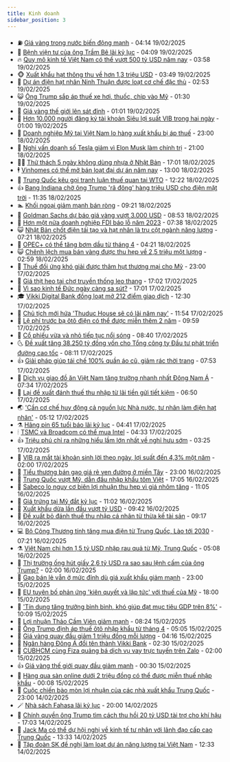 ```yaml
---
title: Kinh doanh
sidebar_position: 3
---
```


<!-- vnexpress-kinh-doanh:START -->
- ⛽️ [Giá vàng trong nước biến động mạnh](https://vnexpress.net/gia-vang-trong-nuoc-bien-dong-4851331.html) - 04:14 19/02/2025
- 🐲 [Bệnh viện tư của ông Trầm Bê lãi kỷ lục](https://vnexpress.net/benh-vien-tu-cua-ong-tram-be-lai-ky-luc-4851304.html) - 04:09 19/02/2025
- 🔥 [Quy mô kinh tế Việt Nam có thể vượt 500 tỷ USD năm nay](https://vnexpress.net/quy-mo-kinh-te-viet-nam-co-the-vuot-500-ty-usd-nam-nay-4851328.html) - 03:58 19/02/2025
- 🐵 [Xuất khẩu hạt thông thu về hơn 1,3 triệu USD](https://vnexpress.net/xuat-khau-hat-thong-thu-ve-hon-1-3-trieu-usd-4851035.html) - 03:49 19/02/2025
- 🦅 [Dự án điện hạt nhân Ninh Thuận được loạt cơ chế đặc thù](https://vnexpress.net/du-an-dien-hat-nhan-ninh-thuan-duoc-loat-co-che-dac-thu-4851232.html) - 02:53 19/02/2025
- 😺 [Ông Trump sắp áp thuế xe hơi, thuốc, chip vào Mỹ](https://vnexpress.net/ong-trump-sap-ap-thue-xe-hoi-thuoc-chip-vao-my-4851205.html) - 01:30 19/02/2025
- 🤩 [Giá vàng thế giới lên sát đỉnh](https://vnexpress.net/gia-vang-the-gioi-len-sat-dinh-4851196.html) - 01:01 19/02/2025
- 🌮 [Hơn 10.000 người đăng ký tài khoản Siêu lợi suất VIB trong hai ngày](https://vnexpress.net/hon-10-000-nguoi-dang-ky-tai-khoan-sieu-loi-suat-vib-trong-hai-ngay-4851167.html) - 01:00 19/02/2025
- 🧰 [Doanh nghiệp Mỹ tại Việt Nam lo hàng xuất khẩu bị áp thuế](https://vnexpress.net/doanh-nghiep-my-tai-viet-nam-lo-hang-xuat-khau-bi-ap-thue-4851129.html) - 23:00 18/02/2025
- 🤔 [Nghi vấn doanh số Tesla giảm vì Elon Musk làm chính trị](https://vnexpress.net/nghi-van-doanh-so-tesla-giam-vi-elon-musk-lam-chinh-tri-4851019.html) - 21:00 18/02/2025
- 🧑‍💻 [Thử thách 5 ngày không dùng nhựa ở Nhật Bản](https://vnexpress.net/thu-thach-5-ngay-khong-dung-nhua-o-nhat-ban-4850769.html) - 17:01 18/02/2025
- 🕴 [Vinhomes có thể mở bán loạt đại dự án năm nay](https://vnexpress.net/vinhomes-co-the-mo-ban-loat-dai-du-an-nam-nay-4850804.html) - 13:00 18/02/2025
- 🦩 [Trung Quốc kêu gọi tranh luận thuế quan tại WTO](https://vnexpress.net/trung-quoc-keu-goi-tranh-luan-thue-quan-tai-wto-4851123.html) - 12:22 18/02/2025
- 👍 [Bang Indiana chờ ông Trump &#39;rã đông&#39; hàng triệu USD cho điện mặt trời](https://vnexpress.net/bang-indiana-cho-ong-trump-ra-dong-hang-trieu-usd-cho-dien-mat-troi-4851109.html) - 11:35 18/02/2025
- 🏊 [Khối ngoại giảm mạnh bán ròng](https://vnexpress.net/chung-khoan-hom-nay-18-2-luc-ban-rong-cua-khoi-ngoai-xuong-thap-nhat-hon-thang-4851058.html) - 09:21 18/02/2025
- 🤡 [Goldman Sachs dự báo giá vàng vượt 3.000 USD](https://vnexpress.net/goldman-sachs-du-bao-gia-vang-vuot-3-000-usd-4850988.html) - 08:53 18/02/2025
- 👀 [Hơn một nửa doanh nghiệp FDI báo lỗ năm 2023](https://vnexpress.net/hon-mot-nua-doanh-nghiep-fdi-bao-lo-nam-2023-4850949.html) - 07:38 18/02/2025
- 😺 [Nhật Bản chốt điện tái tạo và hạt nhân là trụ cột ngành năng lượng](https://vnexpress.net/nhat-ban-chot-dien-tai-tao-va-hat-nhan-la-tru-cot-nganh-nang-luong-4850926.html) - 07:21 18/02/2025
- 🦣 [OPEC+ có thể tăng bơm dầu từ tháng 4](https://vnexpress.net/opec-co-the-tang-bom-dau-tu-thang-4-4850832.html) - 04:21 18/02/2025
- 😺 [Chênh lệch mua bán vàng được thu hẹp về 2,5 triệu một lượng](https://vnexpress.net/chenh-lech-mua-ban-vang-duoc-thu-hep-ve-2-5-trieu-mot-luong-4850791.html) - 02:59 18/02/2025
- 💼 [Thuế đối ứng khó giải được thâm hụt thương mại cho Mỹ](https://vnexpress.net/thue-doi-ung-kho-giai-duoc-tham-hut-thuong-mai-cho-my-4850511.html) - 23:00 17/02/2025
- 🤗 [Giá thịt heo tại chợ truyền thống leo thang](https://vnexpress.net/gia-thit-heo-tai-cho-truyen-thong-leo-thang-4850588.html) - 17:02 17/02/2025
- 👀 [Vì sao kinh tế Đức ngày càng sa sút?](https://vnexpress.net/vi-sao-kinh-te-duc-ngay-cang-sa-sut-4850585.html) - 17:01 17/02/2025
- 🎓 [Vikki Digital Bank đồng loạt mở 212 điểm giao dịch](https://vnexpress.net/vikki-digital-bank-dong-loat-mo-212-diem-giao-dich-4850678.html) - 12:30 17/02/2025
- 🗽 [Chủ tịch mới hứa &#39;Thuduc House sẽ có lãi năm nay&#39;](https://vnexpress.net/chu-tich-moi-hua-thuduc-house-se-co-lai-nam-nay-4850662.html) - 11:54 17/02/2025
- 🚀 [Lệ phí trước bạ ôtô điện có thể được miễn thêm 2 năm](https://vnexpress.net/le-phi-truoc-ba-oto-dien-co-the-duoc-mien-them-2-nam-4850624.html) - 09:59 17/02/2025
- 🤗 [Cổ phiếu vừa và nhỏ tiếp tục nổi sóng](https://vnexpress.net/chung-khoan-hom-nay-17-2-co-phieu-vua-va-nho-tiep-tuc-noi-song-4850595.html) - 08:40 17/02/2025
- 🌜 [Đề xuất tăng 38.250 tỷ đồng vốn cho Tổng công ty Đầu tư phát triển đường cao tốc](https://vnexpress.net/de-xuat-tang-38-250-ty-dong-von-cho-tong-cong-ty-dau-tu-phat-trien-duong-cao-toc-4850553.html) - 08:11 17/02/2025
- 👍 [Giải pháp giúp tái chế 100% quần áo cũ, giảm rác thời trang](https://vnexpress.net/giai-phap-giup-tai-che-100-quan-ao-cu-giam-rac-thoi-trang-4850329.html) - 07:53 17/02/2025
- 🤖 [Dịch vụ giao đồ ăn Việt Nam tăng trưởng nhanh nhất Đông Nam Á](https://vnexpress.net/dich-vu-giao-do-an-viet-nam-tang-truong-nhanh-nhat-dong-nam-a-4850464.html) - 07:34 17/02/2025
- 🫣 [Lại đề xuất đánh thuế thu nhập từ lãi tiền gửi tiết kiệm](https://vnexpress.net/lai-de-xuat-danh-thue-thu-nhap-tu-lai-tien-gui-tiet-kiem-4850504.html) - 06:50 17/02/2025
- 🌏 [&#39;Cần cơ chế huy động cả nguồn lực Nhà nước, tư nhân làm điện hạt nhân&#39;](https://vnexpress.net/can-co-che-huy-dong-ca-nguon-luc-nha-nuoc-tu-nhan-lam-dien-hat-nhan-4850299.html) - 05:12 17/02/2025
- ⚗️ [Hãng pin 65 tuổi báo lãi kỷ lục](https://vnexpress.net/pin-con-tho-hang-pin-65-tuoi-bao-lai-ky-luc-4850386.html) - 04:41 17/02/2025
- 🕯 [TSMC và Broadcom có thể mua Intel](https://vnexpress.net/tsmc-va-broadcom-co-the-mua-intel-4850341.html) - 04:33 17/02/2025
- 👍 [Triệu phú chỉ ra những hiểu lầm lớn nhất về nghỉ hưu sớm](https://vnexpress.net/trieu-phu-chi-ra-nhung-hieu-lam-lon-nhat-ve-nghi-huu-som-4849890.html) - 03:25 17/02/2025
- 🤠 [VIB ra mắt tài khoản sinh lời theo ngày, lợi suất đến 4,3% một năm](https://vnexpress.net/vib-ra-mat-tai-khoan-sinh-loi-theo-ngay-loi-suat-den-4-3-mot-nam-4850161.html) - 02:00 17/02/2025
- 🌊 [Tiểu thương bán gạo giá rẻ ven đường ở miền Tây](https://vnexpress.net/tieu-thuong-ban-gao-gia-re-ven-duong-o-mien-tay-4850106.html) - 23:00 16/02/2025
- 🌈 [Trung Quốc vượt Mỹ, dẫn đầu nhập khẩu tôm Việt](https://vnexpress.net/trung-quoc-vuot-my-dan-dau-nhap-khau-tom-viet-4850142.html) - 17:05 16/02/2025
- 🥳 [Sabeco lo nguy cơ biên lợi nhuận thu hẹp vì giá nhôm tăng](https://vnexpress.net/sabeco-lo-nguy-co-bien-loi-nhuan-thu-hep-vi-gia-nhom-tang-4850070.html) - 11:05 16/02/2025
- 🐻 [Giá trứng tại Mỹ đắt kỷ lục](https://vnexpress.net/gia-trung-tai-my-dat-ky-luc-4850155.html) - 11:02 16/02/2025
- 💫 [Xuất khẩu dừa lần đầu vượt tỷ USD](https://vnexpress.net/xuat-khau-dua-lan-dau-vuot-ty-usd-4850124.html) - 09:42 16/02/2025
- 🤩 [Đề xuất bỏ đánh thuế thu nhập cá nhân từ thừa kế tài sản](https://vnexpress.net/de-xuat-bo-danh-thue-thu-nhap-ca-nhan-tu-thua-ke-tai-san-4850096.html) - 09:17 16/02/2025
- 💻 [Bộ Công Thương tính tăng mua điện từ Trung Quốc, Lào tới 2030](https://vnexpress.net/bo-cong-thuong-tinh-tang-mua-dien-tu-trung-quoc-lao-toi-2030-4846944.html) - 07:21 16/02/2025
- ⚗️ [Việt Nam chi hơn 1,5 tỷ USD nhập rau quả từ Mỹ, Trung Quốc](https://vnexpress.net/viet-nam-chi-hon-1-5-ty-usd-nhap-rau-qua-tu-my-trung-quoc-4850084.html) - 05:08 16/02/2025
- 🌈 [Thị trường ống hút giấy 2,6 tỷ USD ra sao sau lệnh cấm của ông Trump?](https://vnexpress.net/thi-truong-ong-hut-giay-2-6-ty-usd-ra-sao-sau-lenh-cam-cua-ong-trump-4849955.html) - 02:00 16/02/2025
- 🌝 [Gạo bán lẻ vẫn ở mức đỉnh dù giá xuất khẩu giảm mạnh](https://vnexpress.net/gao-ban-le-van-o-muc-dinh-du-gia-xuat-khau-giam-manh-4849920.html) - 23:00 15/02/2025
- 🥸 [EU tuyên bố phản ứng &#39;kiên quyết và lập tức&#39; với thuế của Mỹ](https://vnexpress.net/eu-tuyen-bo-phan-ung-kien-quyet-va-lap-tuc-voi-thue-cua-my-4850004.html) - 18:00 15/02/2025
- 🦆 [&#39;Tín dụng tăng trưởng bình bình, khó giúp đạt mục tiêu GDP trên 8%&#39;](https://vnexpress.net/tin-dung-tang-truong-binh-binh-kho-giup-dat-muc-tieu-gdp-tren-8-4849918.html) - 10:09 15/02/2025
- 🌋 [Lợi nhuận Thảo Cầm Viên giảm mạnh](https://vnexpress.net/loi-nhuan-thao-cam-vien-giam-manh-4849897.html) - 08:24 15/02/2025
- 🦍 [Ông Trump định áp thuế ôtô nhập khẩu từ tháng 4](https://vnexpress.net/ong-trump-dinh-ap-thue-oto-nhap-khau-tu-thang-4-4849867.html) - 05:05 15/02/2025
- 🤔 [Giá vàng quay đầu giảm 1 triệu đồng mỗi lượng](https://vnexpress.net/gia-vang-quay-dau-giam-1-trieu-dong-moi-luong-4849858.html) - 04:16 15/02/2025
- 🧰 [Ngân hàng Đông Á đổi tên thành Vikki Bank](https://vnexpress.net/ngan-hang-dong-a-doi-ten-thanh-vikki-bank-4849798.html) - 02:30 15/02/2025
- 🌝 [CUBHCM cùng Fiza quảng bá dịch vụ vay trực tuyến trên Zalo](https://vnexpress.net/cubhcm-cung-fiza-quang-ba-dich-vu-vay-truc-tuyen-tren-zalo-4846546.html) - 02:00 15/02/2025
- 👍 [Giá vàng thế giới quay đầu giảm mạnh](https://vnexpress.net/gia-vang-the-gioi-quay-dau-giam-manh-4849762.html) - 00:30 15/02/2025
- 🗽 [Hàng qua sàn online dưới 2 triệu đồng có thể được miễn thuế nhập khẩu](https://vnexpress.net/hang-qua-san-online-duoi-2-trieu-dong-co-the-duoc-mien-thue-nhap-khau-4849755.html) - 00:08 15/02/2025
- 🐎 [Cuộc chiến bào mòn lợi nhuận của các nhà xuất khẩu Trung Quốc](https://vnexpress.net/cuoc-chien-bao-mon-loi-nhuan-cua-cac-nha-xuat-khau-trung-quoc-4849614.html) - 23:00 14/02/2025
- 🪄 [Nhà sách Fahasa lãi kỷ lục](https://vnexpress.net/nha-sach-fahasa-lai-ky-luc-4849705.html) - 20:00 14/02/2025
- 🎊 [Chính quyền ông Trump tìm cách thu hồi 20 tỷ USD tài trợ cho khí hậu](https://vnexpress.net/chinh-quyen-ong-trump-tim-cach-thu-hoi-20-ty-usd-tai-tro-cho-khi-hau-4849570.html) - 17:03 14/02/2025
- 🗽 [Jack Ma có thể dự hội nghị về kinh tế tư nhân với lãnh đạo cấp cao Trung Quốc](https://vnexpress.net/jack-ma-co-the-du-hoi-nghi-ve-kinh-te-tu-nhan-voi-lanh-dao-cap-cao-trung-quoc-4849708.html) - 13:33 14/02/2025
- 🦩 [Tập đoàn SK đề nghị làm loạt dự án năng lượng tại Việt Nam](https://vnexpress.net/tap-doan-sk-de-nghi-lam-loat-du-an-nang-luong-tai-viet-nam-4849699.html) - 12:33 14/02/2025<!-- vnexpress-kinh-doanh:END -->

